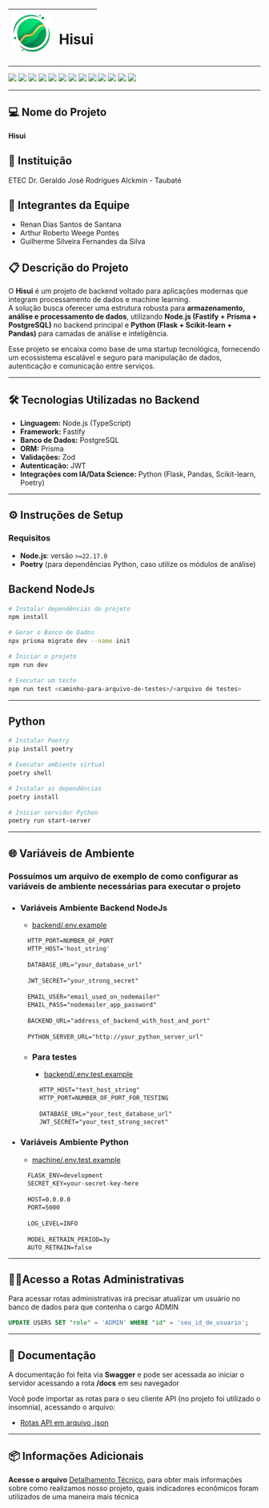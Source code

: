 <div align="center">

| <img src="public/symbol.png" width="80" alt="Hisui Icon" align="center"> | <h1 align="center">Hisui</h1> |
|----------------------------------------------------------------------------|:---------------------------------:|

---

</div>

<div>
<img src="https://img.shields.io/badge/Node.js-339933?style=for-the-badge&logo=nodedotjs&logoColor=white">
<img src="https://img.shields.io/badge/TypeScript-007ACC?style=for-the-badge&logo=typescript&logoColor=white">
<img src="https://img.shields.io/badge/fastify-%23000000.svg?style=for-the-badge&logo=fastify&logoColor=white">
<img src="https://img.shields.io/badge/json-%23000000.svg?style=for-the-badge&logo=json&logoColor=white">
<img src="https://img.shields.io/badge/JWT-black?style=for-the-badge&logo=JSON%20web%20tokens">
<img src="https://img.shields.io/badge/postgres-%23316192.svg?style=for-the-badge&logo=postgresql&logoColor=white">
<img src="https://img.shields.io/badge/Prisma-%2314BF96.svg?style=for-the-badge&logo=Prisma&logoColor=white">
<img src="https://img.shields.io/badge/zod-%233068b7.svg?style=for-the-badge&logo=zod&logoColor=white">
<img src="https://img.shields.io/badge/python-3670A0?style=for-the-badge&logo=python&logoColor=ffdd54">
<img src="https://img.shields.io/badge/Poetry-00BABA.svg?style=for-the-badge&logo=poetry&logoColor=FFFFFF">
<img src="https://img.shields.io/badge/flask-%23000.svg?style=for-the-badge&logo=flask&logoColor=white">
<img src="https://img.shields.io/badge/Pandas-501F87.svg?style=for-the-badge&logo=pandas&logoColor=FFFFFF">
<img src="https://img.shields.io/badge/scikit_learn-FF8324.svg?style=for-the-badge&logo=scikitlearn&logoColor=FFFFFF">
</div>

---

## 💻 Nome do Projeto
**Hisui**

## 🏫 Instituição
ETEC Dr. Geraldo José Rodrigues Alckmin - Taubaté

## 👥 Integrantes da Equipe
- Renan Dias Santos de Santana
- Arthur Roberto Weege Pontes 
- Guilherme Silveira Fernandes da Silva

## 📋 Descrição do Projeto
O **Hisui** é um projeto de backend voltado para aplicações modernas que integram processamento de dados e machine learning.  
A solução busca oferecer uma estrutura robusta para **armazenamento, análise e processamento de dados**, utilizando **Node.js (Fastify + Prisma + PostgreSQL)** no backend principal e **Python (Flask + Scikit-learn + Pandas)** para camadas de análise e inteligência.  

Esse projeto se encaixa como base de uma startup tecnológica, fornecendo um ecossistema escalável e seguro para manipulação de dados, autenticação e comunicação entre serviços.

---

## 🛠️ Tecnologias Utilizadas no Backend
- **Linguagem:** Node.js (TypeScript)  
- **Framework:** Fastify  
- **Banco de Dados:** PostgreSQL  
- **ORM:** Prisma  
- **Validações:** Zod  
- **Autenticação:** JWT  
- **Integrações com IA/Data Science:** Python (Flask, Pandas, Scikit-learn, Poetry)

---

## ⚙️ Instruções de Setup

### Requisitos
- **Node.js**: versão `>=22.17.0`  
- **Poetry** (para dependências Python, caso utilize os módulos de análise)

## Backend NodeJs

```bash
# Instalar dependências do projeto
npm install
```

```bash
# Gerar o Banco de Dados
npx prisma migrate dev --name init
```

```bash
# Iniciar o projeto
npm run dev 
```

```bash
# Executar um teste
npm run test <caminho-para-arquivo-de-testes>/<arquivo de testes> 
```

---

## Python

```bash
# Instalar Poetry
pip install poetry
```

```bash
# Executar ambiente virtual
poetry shell
```

```bash
# Instalar as dependências
poetry install
```

```bash
# Iniciar servidor Python
poetry run start-server
```
---

## 🌐 Variáveis de Ambiente

### Possuímos um arquivo de exemplo de como configurar as variáveis de ambiente necessárias para executar o projeto

- ### Variáveis Ambiente Backend NodeJs
  - <u><a href="./backend/.env.example">backend/.env.example</a></u>
  ```env
    HTTP_PORT=NUMBER_OF_PORT
    HTTP_HOST='host_string'

    DATABASE_URL="your_database_url"

    JWT_SECRET="your_strong_secret"

    EMAIL_USER="email_used_on_nodemailer"
    EMAIL_PASS="nodemailer_app_password"

    BACKEND_URL="address_of_backend_with_host_and_port"

    PYTHON_SERVER_URL="http://your_python_server_url"
  ```

  - ###  Para testes
    - <u><a href="./backend/.env.test.example">backend/.env.test.example</a></u>

    ```env
      HTTP_HOST="test_host_string"
      HTTP_PORT=NUMBER_OF_PORT_FOR_TESTING

      DATABASE_URL="your_test_database_url"
      JWT_SECRET="your_test_strong_secret"
    ```

 - ### Variáveis Ambiente Python
     - <u><a href="./machine/.env.example">machine/.env.test.example</a></u>
    ```env
      FLASK_ENV=development
      SECRET_KEY=your-secret-key-here

      HOST=0.0.0.0
      PORT=5000

      LOG_LEVEL=INFO

      MODEL_RETRAIN_PERIOD=3y
      AUTO_RETRAIN=false
    ```
---

  ## 👨‍💼Acesso a Rotas Administrativas 

  Para acessar rotas administrativas irá precisar atualizar um usuário no banco de dados para que contenha o cargo ADMIN

  ```sql
  UPDATE USERS SET "role" = 'ADMIN' WHERE "id" = 'seu_id_de_usuario';
  ```
---

 ## 📄 Documentação

  A documentação foi feita via **Swagger** e pode ser acessada ao iniciar o servidor acessando a rota **/docs** em seu navegador

  Você pode importar as rotas para o seu cliente API (no projeto foi utilizado o insomnia), acessando o arquivo:

  - <u><a href="./insomnia.json">Rotas API em arquivo .json</a></u>
---
  ## 📦 Informações Adicionais

  **Acesse o arquivo** <u><a href="./tech.md">Detalhamento Técnico</a></u>, para obter mais informações sobre como realizamos nosso projeto, quais indicadores econômicos foram utilizados de uma maneira mais técnica
